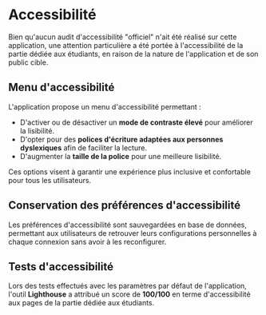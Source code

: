 # Accessibilité

Bien qu'aucun audit d'accessibilité "officiel" n'ait été réalisé sur cette application, une attention particulière a été
portée à l'accessibilité de la partie dédiée aux étudiants, en raison de la nature de l'application et de son public
cible.

## Menu d'accessibilité

L'application propose un menu d'accessibilité permettant :

- D'activer ou de désactiver un **mode de contraste élevé** pour améliorer la lisibilité.
- D'opter pour des **polices d'écriture adaptées aux personnes dyslexiques** afin de faciliter la lecture.
- D'augmenter la **taille de la police** pour une meilleure lisibilité.

Ces options visent à garantir une expérience plus inclusive et confortable pour tous les utilisateurs.

## Conservation des préférences d'accessibilité

Les préférences d'accessibilité sont sauvegardées en base de données, permettant aux utilisateurs de retrouver leurs
configurations personnelles à chaque connexion sans avoir à les reconfigurer.

## Tests d'accessibilité

Lors des tests effectués avec les paramètres par défaut de l'application, l'outil **Lighthouse** a attribué un score de
**100/100** en terme d'accessibilité aux pages de la partie dédiée aux étudiants. 